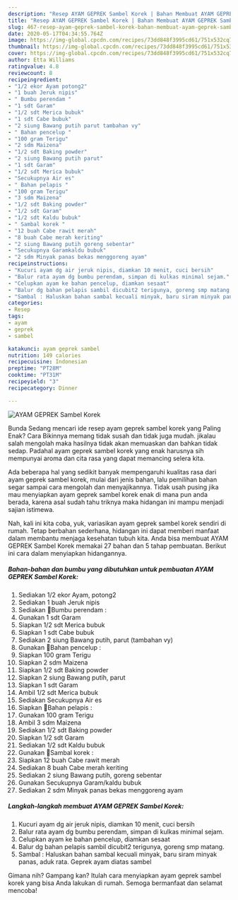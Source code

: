 ```yaml
---
description: "Resep AYAM GEPREK Sambel Korek | Bahan Membuat AYAM GEPREK Sambel Korek Yang Enak dan Simpel"
title: "Resep AYAM GEPREK Sambel Korek | Bahan Membuat AYAM GEPREK Sambel Korek Yang Enak dan Simpel"
slug: 467-resep-ayam-geprek-sambel-korek-bahan-membuat-ayam-geprek-sambel-korek-yang-enak-dan-simpel
date: 2020-05-17T04:34:55.764Z
image: https://img-global.cpcdn.com/recipes/73dd848f3995cd61/751x532cq70/ayam-geprek-sambel-korek-foto-resep-utama.jpg
thumbnail: https://img-global.cpcdn.com/recipes/73dd848f3995cd61/751x532cq70/ayam-geprek-sambel-korek-foto-resep-utama.jpg
cover: https://img-global.cpcdn.com/recipes/73dd848f3995cd61/751x532cq70/ayam-geprek-sambel-korek-foto-resep-utama.jpg
author: Etta Williams
ratingvalue: 4.8
reviewcount: 8
recipeingredient:
- "1/2 ekor Ayam potong2"
- "1 buah Jeruk nipis"
- " Bumbu perendam "
- "1 sdt Garam"
- "1/2 sdt Merica bubuk"
- "1 sdt Cabe bubuk"
- "2 siung Bawang putih parut tambahan vy"
- " Bahan pencelup "
- "100 gram Terigu"
- "2 sdm Maizena"
- "1/2 sdt Baking powder"
- "2 siung Bawang putih parut"
- "1 sdt Garam"
- "1/2 sdt Merica bubuk"
- "Secukupnya Air es"
- " Bahan pelapis "
- "100 gram Terigu"
- "3 sdm Maizena"
- "1/2 sdt Baking powder"
- "1/2 sdt Garam"
- "1/2 sdt Kaldu bubuk"
- " Sambal korek "
- "12 buah Cabe rawit merah"
- "8 buah Cabe merah keriting"
- "2 siung Bawang putih goreng sebentar"
- "Secukupnya Garamkaldu bubuk"
- "2 sdm Minyak panas bekas menggoreng ayam"
recipeinstructions:
- "Kucuri ayam dg air jeruk nipis, diamkan 10 menit, cuci bersih"
- "Balur rata ayam dg bumbu perendam, simpan di kulkas minimal sejam."
- "Celupkan ayam ke bahan pencelup, diamkan sesaat"
- "Balur dg bahan pelapis sambil dicubit2 terigunya, goreng smp matang."
- "Sambal : Haluskan bahan sambal kecuali minyak, baru siram minyak panas, aduk rata. Geprek ayam diatas sambel"
categories:
- Resep
tags:
- ayam
- geprek
- sambel

katakunci: ayam geprek sambel 
nutrition: 149 calories
recipecuisine: Indonesian
preptime: "PT28M"
cooktime: "PT31M"
recipeyield: "3"
recipecategory: Dinner

---
```



![AYAM GEPREK Sambel Korek](https://img-global.cpcdn.com/recipes/73dd848f3995cd61/751x532cq70/ayam-geprek-sambel-korek-foto-resep-utama.jpg)

Bunda Sedang mencari ide resep ayam geprek sambel korek yang Paling Enak? Cara Bikinnya memang tidak susah dan tidak juga mudah. jikalau salah mengolah maka hasilnya tidak akan memuaskan dan bahkan tidak sedap. Padahal ayam geprek sambel korek yang enak harusnya sih mempunyai aroma dan cita rasa yang dapat memancing selera kita.



Ada beberapa hal yang sedikit banyak mempengaruhi kualitas rasa dari ayam geprek sambel korek, mulai dari jenis bahan, lalu pemilihan bahan segar sampai cara mengolah dan menyajikannya. Tidak usah pusing jika mau menyiapkan ayam geprek sambel korek enak di mana pun anda berada, karena asal sudah tahu triknya maka hidangan ini mampu menjadi sajian istimewa.


Nah, kali ini kita coba, yuk, variasikan ayam geprek sambel korek sendiri di rumah. Tetap berbahan sederhana, hidangan ini dapat memberi manfaat dalam membantu menjaga kesehatan tubuh kita. Anda bisa membuat AYAM GEPREK Sambel Korek memakai 27 bahan dan 5 tahap pembuatan. Berikut ini cara dalam menyiapkan hidangannya.

<!--inarticleads1-->

##### Bahan-bahan dan bumbu yang dibutuhkan untuk pembuatan AYAM GEPREK Sambel Korek:

1. Sediakan 1/2 ekor Ayam, potong2
1. Sediakan 1 buah Jeruk nipis
1. Sediakan  🔸Bumbu perendam :
1. Gunakan 1 sdt Garam
1. Siapkan 1/2 sdt Merica bubuk
1. Siapkan 1 sdt Cabe bubuk
1. Sediakan 2 siung Bawang putih, parut (tambahan vy)
1. Gunakan  🔸Bahan pencelup :
1. Siapkan 100 gram Terigu
1. Siapkan 2 sdm Maizena
1. Siapkan 1/2 sdt Baking powder
1. Siapkan 2 siung Bawang putih, parut
1. Siapkan 1 sdt Garam
1. Ambil 1/2 sdt Merica bubuk
1. Sediakan Secukupnya Air es
1. Siapkan  🔸Bahan pelapis :
1. Gunakan 100 gram Terigu
1. Ambil 3 sdm Maizena
1. Sediakan 1/2 sdt Baking powder
1. Siapkan 1/2 sdt Garam
1. Sediakan 1/2 sdt Kaldu bubuk
1. Gunakan  🔸Sambal korek :
1. Siapkan 12 buah Cabe rawit merah
1. Sediakan 8 buah Cabe merah keriting
1. Sediakan 2 siung Bawang putih, goreng sebentar
1. Gunakan Secukupnya Garam/kaldu bubuk
1. Sediakan 2 sdm Minyak panas bekas menggoreng ayam




<!--inarticleads2-->

##### Langkah-langkah membuat AYAM GEPREK Sambel Korek:

1. Kucuri ayam dg air jeruk nipis, diamkan 10 menit, cuci bersih
1. Balur rata ayam dg bumbu perendam, simpan di kulkas minimal sejam.
1. Celupkan ayam ke bahan pencelup, diamkan sesaat
1. Balur dg bahan pelapis sambil dicubit2 terigunya, goreng smp matang.
1. Sambal : Haluskan bahan sambal kecuali minyak, baru siram minyak panas, aduk rata. Geprek ayam diatas sambel




Gimana nih? Gampang kan? Itulah cara menyiapkan ayam geprek sambel korek yang bisa Anda lakukan di rumah. Semoga bermanfaat dan selamat mencoba!
